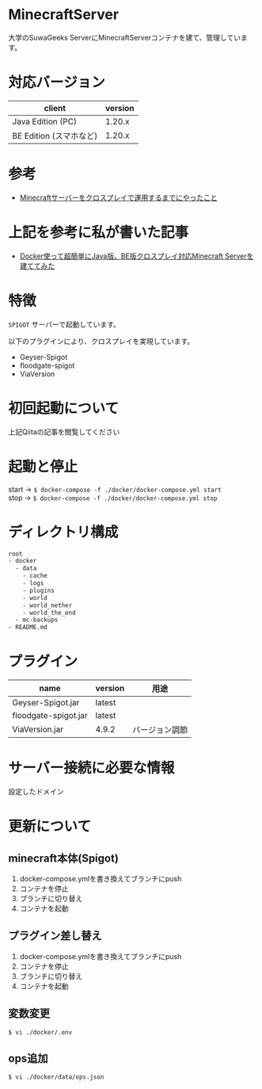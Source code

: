 # MinecraftServer
大学のSuwaGeeks ServerにMinecraftServerコンテナを建て、管理しています。

# 対応バージョン

| client | version |
|-|-|
| Java Edition (PC) | 1.20.x |
| BE Edition (スマホなど) | 1.20.x |

# 参考
- [Minecraftサーバーをクロスプレイで運用するまでにやったこと](https://qiita.com/mabubu0203/items/59a78b689740b42549c0)

# 上記を参考に私が書いた記事
- [Docker使って超簡単にJava版、BE版クロスプレイ対応Minecraft Serverを建ててみた](https://qiita.com/Kento210/items/cf9204ef695a9bf8f3b2)

# 特徴
`SPIGOT` サーバーで起動しています。

以下のプラグインにより、クロスプレイを実現しています。
- Geyser-Spigot
- floodgate-spigot
- ViaVersion

# 初回起動について
上記Qiitaの記事を閲覧してください

# 起動と停止
start -> `$ docker-compose -f ./docker/docker-compose.yml start`  
stop -> `$ docker-compose -f ./docker/docker-compose.yml stop`  

# ディレクトリ構成

```bash
root
- docker
  - data
    - cache
    - logs
    - plugins
    - world
    - world_nether
    - world_the_end
  - mc-backups
- README.md
```

# プラグイン

| name                 | version           | 用途 |
|----------------------|-------------------|------|
| Geyser-Spigot.jar    | latest |      |
| floodgate-spigot.jar | latest |      |
| ViaVersion.jar       | 4.9.2  | バージョン調節 |

# サーバー接続に必要な情報

設定したドメイン

# 更新について

## minecraft本体(Spigot)

1. docker-compose.ymlを書き換えてブランチにpush
1. コンテナを停止
1. ブランチに切り替え
1. コンテナを起動

## プラグイン差し替え

1. docker-compose.ymlを書き換えてブランチにpush
1. コンテナを停止
1. ブランチに切り替え
1. コンテナを起動

## 変数変更

```
$ vi ./docker/.env
```

## ops追加

```
$ vi ./docker/data/ops.json
```
